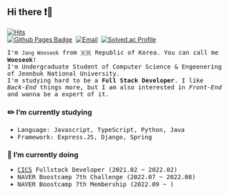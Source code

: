 ## Hi there ❗👋

[![Hits](https://hits.seeyoufarm.com/api/count/incr/badge.svg?url=https%3A%2F%2Fgithub.com%2Fwkddntjr1123%2Fhit-counter&count_bg=%2379C83D&title_bg=%23555555&icon=&icon_color=%23E7E7E7&title=hits&edge_flat=false)](https://hits.seeyoufarm.com)
<br/>
[![Github Pages Badge](https://img.shields.io/badge/Blog-2c384a?style=flat-square&logo=GitHub&logoColor=ffffff)](https://wkddntjr1123.github.io)&nbsp;
[![Email](http://img.shields.io/badge/-wkddntjr1123@gmail.com-4885ed?style=flat-square&logo=gmail&link=mailto:wkddntjr1123@gmail.com)](mailto:wkddntjr1123@gmail.com)&nbsp;
[![Solved.ac Profile](http://mazassumnida.wtf/api/mini/generate_badge?boj=wkddntjr1123)](https://solved.ac/wkddntjr1123)


<samp>I'm `Jang Wooseok` from 🇰🇷 Republic of Korea. You can call me **Wooseok**!  
I'm Undergraduate Student of Computer Science & Engeenering of Jeonbuk National University.  
I'm studying hard to be a **Full Stack Developer**. I like *Back-End* things more, but I am also interested in *Front-End* and wanna be a expert of it.  

### ✏️ I’m currently studying
- <samp>Language: Javascript, TypeScript, Python, Java</samp>   
- <samp>Framework: Express.JS, Django, Spring</samp>  

### 📌 I’m currently doing
- <samp>[CICS](https://cics.center) Fullstack Developer (2021.02 ~ 2022.02)</samp>  
- <samp>NAVER Boostcamp 7th Challenge (2022.07 ~ 2022.08)</samp>   
- <samp>NAVER Boostcamp 7th Membership (2022.09 ~ )</samp>
